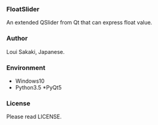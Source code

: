 ### FloatSlider
An extended QSlider from Qt that can express float value.

### Author
Loui Sakaki, Japanese.

### Environment
- Windows10
- Python3.5
  *PyQt5
  
### License
Please read LICENSE.
